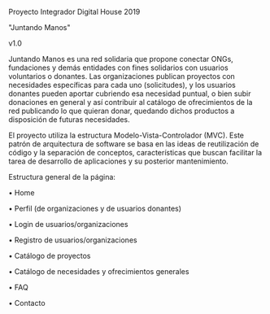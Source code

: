 Proyecto Integrador Digital House 2019

"Juntando Manos"

v1.0

Juntando Manos es una red solidaria que propone conectar ONGs, fundaciones y demás entidades con fines solidarios con usuarios voluntarios o donantes. Las organizaciones publican proyectos con necesidades específicas para cada uno (solicitudes), y los usuarios donantes pueden aportar cubriendo esa necesidad puntual, o bien subir donaciones en general y así contribuir al catálogo de ofrecimientos de la red publicando lo que quieran donar, quedando dichos productos a disposición de futuras necesidades.

El proyecto utiliza la estructura Modelo-Vista-Controlador (MVC). Este patrón de arquitectura de software se basa en las ideas de reutilización de código y la separación de conceptos, características que buscan facilitar la tarea de desarrollo de aplicaciones y su posterior mantenimiento.

Estructura general de la página:

• Home

• Perfil (de organizaciones y de usuarios donantes)

• Login de usuarios/organizaciones

• Registro de usuarios/organizaciones

• Catálogo de proyectos

• Catálogo de necesidades y ofrecimientos generales

• FAQ

• Contacto
